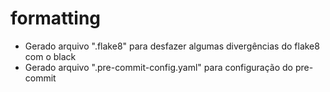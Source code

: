 # formatting

- Gerado arquivo ".flake8" para desfazer algumas divergências do flake8 com o black
- Gerado arquivo ".pre-commit-config.yaml" para configuração do pre-commit
